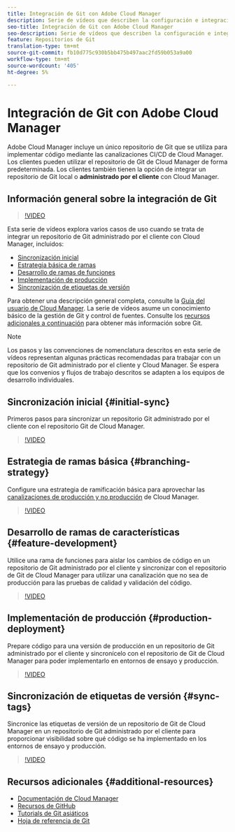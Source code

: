 ```yaml
---
title: Integración de Git con Adobe Cloud Manager
description: Serie de vídeos que describen la configuración e integración de un repositorio de Git administrado por el cliente (local) con Adobe Cloud Manager.
seo-title: Integración de Git con Adobe Cloud Manager
seo-description: Serie de vídeos que describen la configuración e integración de un repositorio de Git administrado por el cliente (local) con Adobe Cloud Manager.
feature: Repositorios de Git
translation-type: tm+mt
source-git-commit: fb10d775c930b5bb475b497aac2fd59b053a9a00
workflow-type: tm+mt
source-wordcount: '405'
ht-degree: 5%

---
```



# Integración de Git con Adobe Cloud Manager

Adobe Cloud Manager incluye un único repositorio de Git que se utiliza para implementar código mediante las canalizaciones CI/CD de Cloud Manager. Los clientes pueden utilizar el repositorio de Git de Cloud Manager de forma predeterminada. Los clientes también tienen la opción de integrar un repositorio de Git local o **administrado por el cliente** con Cloud Manager.

## Información general sobre la integración de Git

>[!VIDEO](https://video.tv.adobe.com/v/28710/)

Esta serie de vídeos explora varios casos de uso cuando se trata de integrar un repositorio de Git administrado por el cliente con Cloud Manager, incluidos:

* [Sincronización inicial](#initial-sync)
* [Estrategia básica de ramas](#branching-strategy)
* [Desarrollo de ramas de funciones](#feature-development)
* [Implementación de producción](#production-deployment)
* [Sincronización de etiquetas de versión](#sync-tags)

Para obtener una descripción general completa, consulte la [Guía del usuario de Cloud Manager](https://docs.adobe.com/content/help/es-ES/experience-manager-cloud-manager/using/introduction-to-cloud-manager.html). La serie de vídeos asume un conocimiento básico de la gestión de Git y control de fuentes. Consulte los [recursos adicionales a continuación](#additional-resources) para obtener más información sobre Git.

>[!NOTE]
>
> Los pasos y las convenciones de nomenclatura descritos en esta serie de vídeos representan algunas prácticas recomendadas para trabajar con un repositorio de Git administrado por el cliente y Cloud Manager. Se espera que los convenios y flujos de trabajo descritos se adapten a los equipos de desarrollo individuales.

## Sincronización inicial {#initial-sync}

Primeros pasos para sincronizar un repositorio Git administrado por el cliente con el repositorio Git de Cloud Manager.

>[!VIDEO](https://video.tv.adobe.com/v/28711/?quality=12)

## Estrategia de ramas básica {#branching-strategy}

Configure una estrategia de ramificación básica para aprovechar las [canalizaciones de producción y no producción](https://docs.adobe.com/content/help/en/experience-manager-cloud-manager/using/how-to-use/configuring-pipeline.html) de Cloud Manager.

>[!VIDEO](https://video.tv.adobe.com/v/28712/?quality=12)

## Desarrollo de ramas de características {#feature-development}

Utilice una rama de funciones para aislar los cambios de código en un repositorio de Git administrado por el cliente y sincronizar con el repositorio de Git de Cloud Manager para utilizar una canalización que no sea de producción para las pruebas de calidad y validación del código.

>[!VIDEO](https://video.tv.adobe.com/v/28723/?quality=12)

## Implementación de producción {#production-deployment}

Prepare código para una versión de producción en un repositorio de Git administrado por el cliente y sincronícelo con el repositorio de Git de Cloud Manager para poder implementarlo en entornos de ensayo y producción.

>[!VIDEO](https://video.tv.adobe.com/v/28724/?quality=12)

## Sincronización de etiquetas de versión {#sync-tags}

Sincronice las etiquetas de versión de un repositorio de Git de Cloud Manager en un repositorio de Git administrado por el cliente para proporcionar visibilidad sobre qué código se ha implementado en los entornos de ensayo y producción.

>[!VIDEO](https://video.tv.adobe.com/v/28725/?quality=12)

## Recursos adicionales {#additional-resources}

* [Documentación de Cloud Manager](https://docs.adobe.com/content/help/en/experience-manager-cloud-manager/using/introduction-to-cloud-manager.html)
* [Recursos de GitHub](https://try.github.io)
* [Tutorials de Git asiáticos](https://www.atlassian.com/git/tutorials/what-is-version-control)
* [Hoja de referencia de Git](https://education.github.com/git-cheat-sheet-education.pdf)